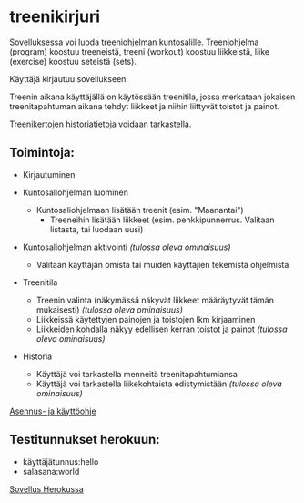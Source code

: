 # treenikirjuri
Sovelluksessa voi luoda treeniohjelman kuntosalille. Treeniohjelma (program) koostuu treeneistä, treeni (workout) koostuu liikkeistä, liike (exercise) koostuu seteistä (sets).

Käyttäjä kirjautuu sovellukseen. 


Treenin aikana käyttäjällä on käytössään treenitila, jossa merkataan jokaisen treenitapahtuman aikana tehdyt liikkeet ja niihin liittyvät toistot ja painot.

Treenikertojen historiatietoja voidaan tarkastella.

## Toimintoja:

* Kirjautuminen
- Kuntosaliohjelman luominen
	* Kuntosaliohjelmaan lisätään treenit (esim. "Maanantai")
		* Treeneihin lisätään liikkeet (esim. penkkipunnerrus. Valitaan listasta, tai luodaan uusi)

- Kuntosaliohjelman aktivointi *(tulossa oleva ominaisuus)*
	* Valitaan käyttäjän omista tai muiden käyttäjien tekemistä ohjelmista

- Treenitila
	* Treenin valinta (näkymässä näkyvät liikkeet määräytyvät tämän mukaisesti) *(tulossa oleva ominaisuus)*
	* Liikkeissä käytettyjen painojen ja toistojen lkm kirjaaminen
	* Liikkeiden kohdalla näkyy edellisen kerran toistot ja painot *(tulossa oleva ominaisuus)*

- Historia
	* Käyttäjä voi tarkastella menneitä treenitapahtumiansa
	* Käyttäjä voi tarkastella liikekohtaista edistymistään *(tulossa oleva ominaisuus)*

[Asennus- ja käyttöohje](../master/documentation/documentation.md)

## Testitunnukset herokuun:
* käyttäjätunnus:hello
* salasana:world

[Sovellus Herokussa](https://treenikirjuri.herokuapp.com/)





